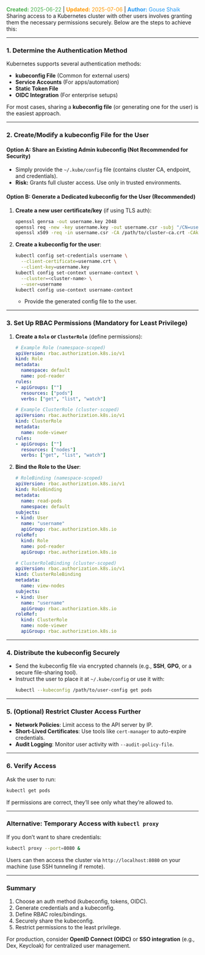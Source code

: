 <span style="color:#4caf50;"><b>Created:</b> 2025-06-22</span> | <span style="color:#ff9800;"><b>Updated:</b> 2025-07-06</span> | <span style="color:#2196f3;"><b>Author:</b> Gouse Shaik</span>
Sharing access to a Kubernetes cluster with other users involves granting them the necessary permissions securely. Below are the steps to achieve this:

---

### **1. Determine the Authentication Method**
Kubernetes supports several authentication methods:
- **kubeconfig File** (Common for external users)
- **Service Accounts** (For apps/automation)
- **Static Token File**
- **OIDC Integration** (For enterprise setups)

For most cases, sharing a **kubeconfig file** (or generating one for the user) is the easiest approach.

---

### **2. Create/Modify a kubeconfig File for the User**
#### **Option A: Share an Existing Admin kubeconfig (Not Recommended for Security)**
- Simply provide the `~/.kube/config` file (contains cluster CA, endpoint, and credentials).
- **Risk:** Grants full cluster access. Use only in trusted environments.

#### **Option B: Generate a Dedicated kubeconfig for the User (Recommended)**
1. **Create a new user certificate/key** (if using TLS auth):
   ```sh
   openssl genrsa -out username.key 2048
   openssl req -new -key username.key -out username.csr -subj "/CN=username/O=group"  # O=group for RBAC
   openssl x509 -req -in username.csr -CA /path/to/cluster-ca.crt -CAkey /path/to/cluster-ca.key -CAcreateserial -out username.crt -days 365
   ```
2. **Create a kubeconfig for the user**:
   ```sh
   kubectl config set-credentials username \
     --client-certificate=username.crt \
     --client-key=username.key
   kubectl config set-context username-context \
     --cluster=<cluster-name> \
     --user=username
   kubectl config use-context username-context
   ```
   - Provide the generated config file to the user.

---

### **3. Set Up RBAC Permissions (Mandatory for Least Privilege)**
1. **Create a `Role` or `ClusterRole`** (define permissions):
   ```yaml
   # Example Role (namespace-scoped)
   apiVersion: rbac.authorization.k8s.io/v1
   kind: Role
   metadata:
     namespace: default
     name: pod-reader
   rules:
   - apiGroups: [""]
     resources: ["pods"]
     verbs: ["get", "list", "watch"]
   ```
   ```yaml
   # Example ClusterRole (cluster-scoped)
   apiVersion: rbac.authorization.k8s.io/v1
   kind: ClusterRole
   metadata:
     name: node-viewer
   rules:
   - apiGroups: [""]
     resources: ["nodes"]
     verbs: ["get", "list", "watch"]
   ```
2. **Bind the Role to the User**:
   ```yaml
   # RoleBinding (namespace-scoped)
   apiVersion: rbac.authorization.k8s.io/v1
   kind: RoleBinding
   metadata:
     name: read-pods
     namespace: default
   subjects:
   - kind: User
     name: "username"
     apiGroup: rbac.authorization.k8s.io
   roleRef:
     kind: Role
     name: pod-reader
     apiGroup: rbac.authorization.k8s.io
   ```
   ```yaml
   # ClusterRoleBinding (cluster-scoped)
   apiVersion: rbac.authorization.k8s.io/v1
   kind: ClusterRoleBinding
   metadata:
     name: view-nodes
   subjects:
   - kind: User
     name: "username"
     apiGroup: rbac.authorization.k8s.io
   roleRef:
     kind: ClusterRole
     name: node-viewer
     apiGroup: rbac.authorization.k8s.io
   ```

---

### **4. Distribute the kubeconfig Securely**
- Send the kubeconfig file via encrypted channels (e.g., **SSH**, **GPG**, or a secure file-sharing tool).
- Instruct the user to place it at `~/.kube/config` or use it with:
  ```sh
  kubectl --kubeconfig /path/to/user-config get pods
  ```

---

### **5. (Optional) Restrict Cluster Access Further**
- **Network Policies**: Limit access to the API server by IP.
- **Short-Lived Certificates**: Use tools like `cert-manager` to auto-expire credentials.
- **Audit Logging**: Monitor user activity with `--audit-policy-file`.

---

### **6. Verify Access**
Ask the user to run:
```sh
kubectl get pods
```
If permissions are correct, they’ll see only what they’re allowed to.

---

### **Alternative: Temporary Access with `kubectl proxy`**
If you don’t want to share credentials:
```sh
kubectl proxy --port=8080 &
```
Users can then access the cluster via `http://localhost:8080` on your machine (use SSH tunneling if remote).

---

### **Summary**
1. Choose an auth method (kubeconfig, tokens, OIDC).
2. Generate credentials and a kubeconfig.
3. Define RBAC roles/bindings.
4. Securely share the kubeconfig.
5. Restrict permissions to the least privilege.

For production, consider **OpenID Connect (OIDC)** or **SSO integration** (e.g., Dex, Keycloak) for centralized user management.